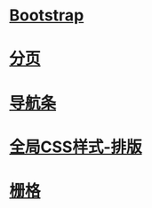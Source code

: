 # [Bootstrap](https://411426414.github.io/Bootstrap/)

# [分页](https://411426414.github.io/Bootstrap/2.分页.html)

# [导航条](https://411426414.github.io/Bootstrap/3.nav.html)

# [全局CSS样式-排版](https://411426414.github.io/Bootstrap/4.CSS_demo.html)

# [栅格](https://411426414.github.io/Bootstrap/5.Bootstrap_CSS_栅格.html)
